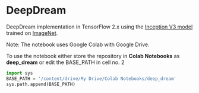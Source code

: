 # DeepDream

DeepDream implementation in TensorFlow 2.x using the [Inception V3 model](https://www.tensorflow.org/api_docs/python/tf/keras/applications/InceptionV3) trained on [ImageNet](http://www.image-net.org/).

Note: The notebook uses Google Colab with Google Drive.

To use the notebook either store the repository in **Colab Notebooks** as **deep_dream**
or edit the BASE_PATH in cell no. 2

```python
import sys
BASE_PATH = '/content/drive/My Drive/Colab Notebooks/deep_dream'
sys.path.append(BASE_PATH)
```
